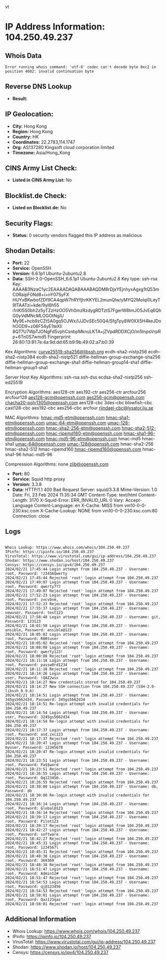 vt
# IP Address Information: 104.250.49.237

## Whois Data
```
Error running whois command: 'utf-8' codec can't decode byte 0xc2 in position 4602: invalid continuation byte
```
## Reverse DNS Lookup
- **Result:** 

## IP Geolocation:
- **City:** Hong Kong
- **Region:** Hong Kong
- **Country:** HK
- **Coordinates:** 22.2783,114.1747
- **Org:** AS137280 Kingsoft cloud corporation limited
- **Timezone:** Asia/Hong_Kong

## CINS Army List Check:
- **Listed in CINS Army List:** 
No

## Blocklist.de Check:
- **Listed on Blocklist.de:** 
No

## Security Flags:
- **Status:** 0 security vendors flagged this IP address as malicious

## Shodan Details:
- **Port:** 22
- **Service:** OpenSSH
- **Version:** 6.6.1p1 Ubuntu-2ubuntu2.8
- **Data:** SSH-2.0-OpenSSH_6.6.1p1 Ubuntu-2ubuntu2.8
Key type: ssh-rsa
Key: AAAAB3NzaC1yc2EAAAADAQABAAABAQDM8rDjxYEjnhyxAgxg1tQ53mC0RaipF0Nd8+i+nY07SyFX
HUYxBKwbofZDf9CA4qpW7hRYfjhrKKYEL2munQlw/yMYQ2MoIql0LeyT9lTAATzi+kde/9yI6h55
i1riKl5S0bh2z5yTZzHzOO5Vh0mzRzdygRDTztS7FgerW8tmJO5JvEq6QhG0yVdMNcMLOGOtNglU
My9E+hcb9zCZt5A0gq5OJWx/lJJDvSEc50Q4/SfgTpy8W0XX5H4keJDohOOD9+z06F54yE1teXIi
8QT7U7WpTJONgFd5vphCsnbpMknuLKTA+jZVpdRDDXCjO/m5InpsVrpRp+6Tn0S7wmd5
Fingerprint: 26:80:13:81:7e:4a:9d:dd:65:b9:9b:49:02:a7:b0:39

Kex Algorithms:
	curve25519-sha256@libssh.org
	ecdh-sha2-nistp256
	ecdh-sha2-nistp384
	ecdh-sha2-nistp521
	diffie-hellman-group-exchange-sha256
	diffie-hellman-group-exchange-sha1
	diffie-hellman-group14-sha1
	diffie-hellman-group1-sha1

Server Host Key Algorithms:
	ssh-rsa
	ssh-dss
	ecdsa-sha2-nistp256
	ssh-ed25519

Encryption Algorithms:
	aes128-ctr
	aes192-ctr
	aes256-ctr
	arcfour256
	arcfour128
	aes128-gcm@openssh.com
	aes256-gcm@openssh.com
	chacha20-poly1305@openssh.com
	aes128-cbc
	3des-cbc
	blowfish-cbc
	cast128-cbc
	aes192-cbc
	aes256-cbc
	arcfour
	rijndael-cbc@lysator.liu.se

MAC Algorithms:
	hmac-md5-etm@openssh.com
	hmac-sha1-etm@openssh.com
	umac-64-etm@openssh.com
	umac-128-etm@openssh.com
	hmac-sha2-256-etm@openssh.com
	hmac-sha2-512-etm@openssh.com
	hmac-ripemd160-etm@openssh.com
	hmac-sha1-96-etm@openssh.com
	hmac-md5-96-etm@openssh.com
	hmac-md5
	hmac-sha1
	umac-64@openssh.com
	umac-128@openssh.com
	hmac-sha2-256
	hmac-sha2-512
	hmac-ripemd160
	hmac-ripemd160@openssh.com
	hmac-sha1-96
	hmac-md5-96

Compression Algorithms:
	none
	zlib@openssh.com


- **Port:** 80
- **Service:** Squid http proxy
- **Version:** 3.3.8
- **Data:** HTTP/1.1 400 Bad Request
Server: squid/3.3.8
Mime-Version: 1.0
Date: Fri, 23 Feb 2024 11:35:34 GMT
Content-Type: text/html
Content-Length: 3170
X-Squid-Error: ERR_INVALID_URL 0
Vary: Accept-Language
Content-Language: en
X-Cache: MISS from vm10-0-0-230.ksc.com
X-Cache-Lookup: NONE from vm10-0-0-230.ksc.com:80
Connection: close



## Logs
```

Whois Lookup: https://www.whois.com/whois/104.250.49.237
IPinfo: https://ipinfo.io/104.250.49.237
VirusTotal: https://www.virustotal.com/gui/ip-address/104.250.49.237
Shodan: https://www.shodan.io/host/104.250.49.237
Censys: https://censys.io/ipv4/104.250.49.237
2024/02/21 17:45:44 Login attempt from 104.250.49.237 - Username: root, Password: !23456Qwerty
2024/02/21 17:45:44 Rejected 'root' login attempt from 104.250.49.237
2024/02/21 17:49:07 Login attempt from 104.250.49.237 - Username: root, Password: qwerty777
2024/02/21 17:49:07 Rejected 'root' login attempt from 104.250.49.237
2024/02/21 17:52:23 Login attempt from 104.250.49.237 - Username: root, Password: zxcvbnm,
2024/02/21 17:52:23 Rejected 'root' login attempt from 104.250.49.237
2024/02/21 17:55:37 Login attempt from 104.250.49.237 - Username: newuser, Password: test123
2024/02/21 17:58:48 Login attempt from 104.250.49.237 - Username: git, Password: 123123
2024/02/21 18:01:58 Login attempt from 104.250.49.237 - Username: ansible, Password: ansible@123
2024/02/21 18:05:02 Login attempt from 104.250.49.237 - Username: root, Password: R00tuser
2024/02/21 18:05:02 Rejected 'root' login attempt from 104.250.49.237
2024/02/21 18:08:08 Login attempt from 104.250.49.237 - Username: root, Password: qwerty123!
2024/02/21 18:08:08 Rejected 'root' login attempt from 104.250.49.237
2024/02/21 18:11:18 Login attempt from 104.250.49.237 - Username: root, Password: passw0rd1234
2024/02/21 18:11:18 Rejected 'root' login attempt from 104.250.49.237
2024/02/21 18:14:26 Login attempt from 104.250.49.237 - Username: user, Password: !QAZ2wsx
2024/02/21 18:14:27 New credentials stored for 104.250.49.237
2024/02/21 18:14:27 New SSH connection from 104.250.49.237 (SSH-2.0-libssh_0.9.6)
2024/02/21 18:14:51 Login attempt from 104.250.49.237 - Username: 345gs5662d34, Password: 345gs5662d34
2024/02/21 18:14:51 Re-login attempt with invalid credentials for 104.250.49.237
2024/02/21 18:14:54 Login attempt from 104.250.49.237 - Username: user, Password: 3245gs5662d34
2024/02/21 18:14:54 Re-login attempt with invalid credentials for 104.250.49.237
2024/02/21 18:17:37 Login attempt from 104.250.49.237 - Username: root, Password: asd.zxc123
2024/02/21 18:17:37 Rejected 'root' login attempt from 104.250.49.237
2024/02/21 18:20:47 Login attempt from 104.250.49.237 - Username: myuser, Password: 12345678
2024/02/21 18:20:47 Re-login attempt with invalid credentials for 104.250.49.237
2024/02/21 18:23:51 Login attempt from 104.250.49.237 - Username: root, Password: Pa$$word
2024/02/21 18:23:51 Rejected 'root' login attempt from 104.250.49.237
2024/02/21 18:26:55 Login attempt from 104.250.49.237 - Username: root, Password: Qq123456..
2024/02/21 18:26:55 Rejected 'root' login attempt from 104.250.49.237
2024/02/21 18:30:00 Login attempt from 104.250.49.237 - Username: db, Password: db
2024/02/21 18:30:00 Re-login attempt with invalid credentials for 104.250.49.237
2024/02/21 18:36:14 Login attempt from 104.250.49.237 - Username: root, Password: Global@123
2024/02/21 18:36:14 Rejected 'root' login attempt from 104.250.49.237
2024/02/21 18:39:17 Login attempt from 104.250.49.237 - Username: root, Password: Pilot123
2024/02/21 18:39:17 Rejected 'root' login attempt from 104.250.49.237
2024/02/21 18:42:27 Login attempt from 104.250.49.237 - Username: root, Password: software
2024/02/21 18:42:27 Rejected 'root' login attempt from 104.250.49.237
2024/02/21 18:45:31 Login attempt from 104.250.49.237 - Username: root, Password: 1234567l
2024/02/21 18:45:31 Rejected 'root' login attempt from 104.250.49.237
2024/02/21 18:48:38 Login attempt from 104.250.49.237 - Username: root, Password: 369369
2024/02/21 18:48:38 Rejected 'root' login attempt from 104.250.49.237
2024/02/21 18:51:47 Login attempt from 104.250.49.237 - Username: root, Password: Admin12#
2024/02/21 18:51:47 Rejected 'root' login attempt from 104.250.49.237
2024/02/21 18:54:53 Login attempt from 104.250.49.237 - Username: root, Password: qj@123456
2024/02/21 18:54:53 Rejected 'root' login attempt from 104.250.49.237
2024/02/21 18:58:01 Login attempt from 104.250.49.237 - Username: root, Password: Qaz123qaz
2024/02/21 18:58:01 Rejected 'root' login attempt from 104.250.49.237

```
## Additional Information
- Whois Lookup: https://www.whois.com/whois/104.250.49.237
- IPinfo: https://ipinfo.io/104.250.49.237
- VirusTotal: https://www.virustotal.com/gui/ip-address/104.250.49.237
- Shodan: https://www.shodan.io/host/104.250.49.237
- Censys: https://censys.io/ipv4/104.250.49.237


